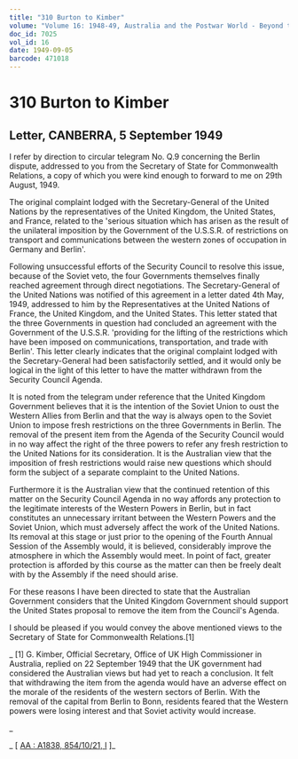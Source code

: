 ```yaml
---
title: "310 Burton to Kimber"
volume: "Volume 16: 1948-49, Australia and the Postwar World - Beyond the Region"
doc_id: 7025
vol_id: 16
date: 1949-09-05
barcode: 471018
---
```


# 310 Burton to Kimber

## Letter, CANBERRA, 5 September 1949

I refer by direction to circular telegram No. Q.9 concerning the Berlin dispute, addressed to you from the Secretary of State for Commonwealth Relations, a copy of which you were kind enough to forward to me on 29th August, 1949.

The original complaint lodged with the Secretary-General of the United Nations by the representatives of the United Kingdom, the United States, and France, related to the 'serious situation which has arisen as the result of the unilateral imposition by the Government of the U.S.S.R. of restrictions on transport and communications between the western zones of occupation in Germany and Berlin'.

Following unsuccessful efforts of the Security Council to resolve this issue, because of the Soviet veto, the four Governments themselves finally reached agreement through direct negotiations. The Secretary-General of the United Nations was notified of this agreement in a letter dated 4th May, 1949, addressed to him by the Representatives at the United Nations of France, the United Kingdom, and the United States. This letter stated that the three Governments in question had concluded an agreement with the Government of the U.S.S.R. 'providing for the lifting of the restrictions which have been imposed on communications, transportation, and trade with Berlin'. This letter clearly indicates that the original complaint lodged with the Secretary-General had been satisfactorily settled, and it would only be logical in the light of this letter to have the matter withdrawn from the Security Council Agenda.

It is noted from the telegram under reference that the United Kingdom Government believes that it is the intention of the Soviet Union to oust the Western Allies from Berlin and that the way is always open to the Soviet Union to impose fresh restrictions on the three Governments in Berlin. The removal of the present item from the Agenda of the Security Council would in no way affect the right of the three powers to refer any fresh restriction to the United Nations for its consideration. It is the Australian view that the imposition of fresh restrictions would raise new questions which should form the subject of a separate complaint to the United Nations.

Furthermore it is the Australian view that the continued retention of this matter on the Security Council Agenda in no way affords any protection to the legitimate interests of the Western Powers in Berlin, but in fact constitutes an unnecessary irritant between the Western Powers and the Soviet Union, which must adversely affect the work of the United Nations. Its removal at this stage or just prior to the opening of the Fourth Annual Session of the Assembly would, it is believed, considerably improve the atmosphere in which the Assembly would meet. In point of fact, greater protection is afforded by this course as the matter can then be freely dealt with by the Assembly if the need should arise.

For these reasons I have been directed to state that the Australian Government considers that the United Kingdom Government should support the United States proposal to remove the item from the Council's Agenda.

I should be pleased if you would convey the above mentioned views to the Secretary of State for Commonwealth Relations.[1]

_ [1] G. Kimber, Official Secretary, Office of UK High Commissioner in Australia, replied on 22 September 1949 that the UK government had considered the Australian views but had yet to reach a conclusion. It felt that withdrawing the item from the agenda would have an adverse effect on the morale of the residents of the western sectors of Berlin. With the removal of the capital from Berlin to Bonn, residents feared that the Western powers were losing interest and that Soviet activity would increase.

_

_ [ [AA : A1838, 854/10/21, I](http://www.naa.gov.au/cgi-bin/Search?O=I&Number=471018) ]_
